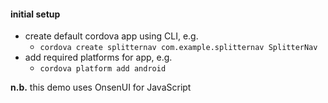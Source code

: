 
#### initial setup
* create default cordova app using CLI, e.g.
  * `cordova create splitternav com.example.splitternav SplitterNav`
* add required platforms for app, e.g.
  * `cordova platform add android`

**n.b.** this demo uses OnsenUI for JavaScript
